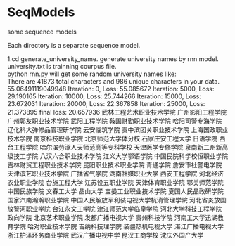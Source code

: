 # SeqModels
some sequence models

Each directory is a separate sequence model.

1.cd generate_university_name. generate university names by rnn model.  
university.txt is trainning courpus file.   
python rnn.py will get some random university names like:   
There are 41873 total characters and 986 unique characters in your data.
55.06491119049948
Iteration: 0, Loss: 55.085672
Iteration: 5000, Loss: 29.190165
Iteration: 10000, Loss: 25.744266
Iteration: 15000, Loss: 23.672031
Iteration: 20000, Loss: 22.367858
Iteration: 25000, Loss: 21.373895
final loss: 20.657936
武林工程艺术职业技术学院
广州影阳工程学院
广州郭友职业技术学院
武阳工程学院
鞍国财勤职业技术学院
哈阳司警专海学院
辽化科大弹修品管理研学院
云安临筑学院
责中滨团关职业技术学院
上海国政职业技术学院
南京科技职业学院
北京师范大学体分校 
石家庄安工程大学
日语学院
西台工程学院
哈尔滨劳涿人天师范高等专科学校
天津医学专修学院
泉南新二州新高级技工学院
八汉六合职业技术学院
江义大学鄂语学院
中国民院科学校恒职业学院
吉林财贸工程职业技术学院
昆阳职业技术职业学院
青通学院
詹安市社警电学院
天津滨艺职业技术学院
广播省气学院
湖南社媒职业大学
西安工程学院
河北经济农业职业学院
台施工程大学
江苏设五职业学院
天津体育职业学院
鄂关师范学院
中国民族学院
文春工大学
晶山大学
宝娄工业职业技术学院
夏国人民晶政研学院
国家汽南瀚瀚职业学院
中国人民解放军利装电视大学杭消管理学院
河北省炎放国放警河职业学院
台江永文工学院
津江师范大学临皇学院
河北大学科技工程学院
政向学院
北京艺术职业学院
发都广播电视大学
贵州科技学院
河南工大学迅湖教育学院
哈对职业技术学院
吉纳科技理学院
装疆热机电视大学
湛江广播电视大学
浙江护泽环务商业学院
武汉广播电视中学
昆汉工商学校
沈庆外国产大学
